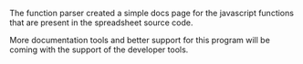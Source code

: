 The function parser created a simple docs page for the javascript functions that
are present in the spreadsheet source code.

More documentation tools and better support for this program will be coming with
the support of the developer tools.
